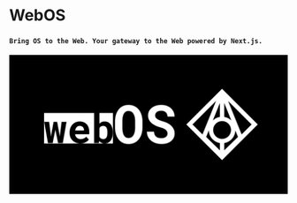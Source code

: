 # WebOS
#### `Bring OS to the Web. Your gateway to the Web powered by Next.js.`
![WebOS](public/GithubSocial.png)